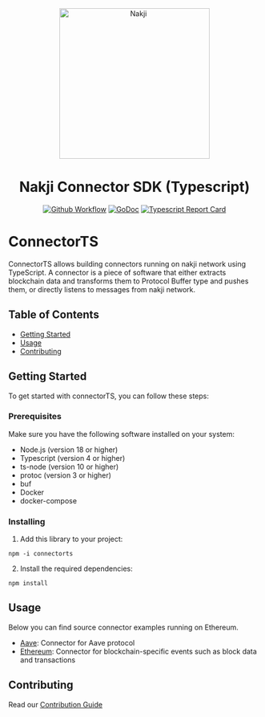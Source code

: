 <div align="center">
<a href="https://nakji.network"><img alt="Nakji" src="https://github.com/nakji-network/landing/raw/master/src/images/logo.svg" width="300" /></a>
<br/>
<strong></strong>
<h1>Nakji Connector SDK (Typescript)</h1>
</div>
<p align="center">
<a href="https://github.com/nakji-network/connector/actions/workflows/go.yml"><img alt="Github Workflow" src="https://github.com/nakji-network/connector/actions/workflows/go.yml/badge.svg" /></a>
<a href="https://godoc.org/github.com/nakji-network/connectorjs"><img alt="GoDoc" src="https://godoc.org/github.com/nakji-network/connectorjs?status.svg" /></a>
<a href="https://goreportcard.com/report/github.com/nakji-network/connectorjs"><img alt="Typescript Report Card" src="https://goreportcard.com/badge/github.com/nakji-network/connectorjs" /></a>
</p>

# ConnectorTS

ConnectorTS allows building connectors running on nakji network using TypeScript. A connector is a piece of software that either extracts blockchain data and transforms them to Protocol Buffer type and pushes them, or directly listens to messages from nakji network. 

## Table of Contents
 
- [Getting Started](#getting-started)
- [Usage](#usage)
- [Contributing](#contributing)

## Getting Started

To get started with connectorTS, you can follow these steps:

### Prerequisites

Make sure you have the following software installed on your system:

- Node.js (version 18 or higher)
- Typescript (version 4 or higher)
- ts-node (version 10 or higher)
- protoc (version 3 or higher)
- buf
- Docker
- docker-compose

### Installing

1. Add this library to your project:

`npm -i connectorts`

2. Install the required dependencies:

`npm install`

## Usage

Below you can find source connector examples running on Ethereum.

- [Aave](/examples/aave): Connector for Aave protocol
- [Ethereum](/examples/ethereum/): Connector for blockchain-specific events such as block data and transactions

## Contributing

Read our [Contribution Guide](CONTRIBUTING.md)